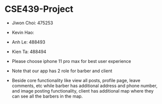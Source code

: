 # CSE439-Project

- Jiwon Choi: 475253
- Kevin Hao: 
- Anh Le: 488493
- Kien Ta: 488494

- Please choose iphone 11 pro max for best user experience
- Note that our app has 2 role for barber and client
- Beside core functionality like view all posts, profile page, leave comments, etc while barber has additional address and phone number, and image posting functionality, client has additional map where they can see all the barbers in the map.

# 
